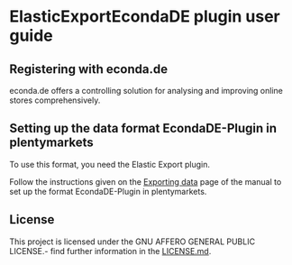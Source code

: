 
# ElasticExportEcondaDE plugin user guide

<div class="container-toc"></div>

## Registering with econda.de

econda.de offers a controlling solution for analysing and improving online stores comprehensively.

## Setting up the data format EcondaDE-Plugin in plentymarkets

To use this format, you need the Elastic Export plugin.

Follow the instructions given on the [Exporting data](https://www.plentymarkets.co.uk/manual/data-exchange/exporting-data/#4) page of the manual to set up the format EcondaDE-Plugin in plentymarkets.

## License

This project is licensed under the GNU AFFERO GENERAL PUBLIC LICENSE.- find further information in the [LICENSE.md](https://github.com/plentymarkets/plugin-elastic-export-twenga-com/blob/master/LICENSE.md).
